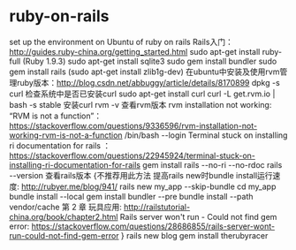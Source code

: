 # ruby-on-rails
set up the environment on Ubuntu of ruby on rails
Rails入门：http://guides.ruby-china.org/getting_started.html
sudo apt-get install ruby-full (Ruby 1.9.3)
sudo apt-get install sqlite3
sudo gem install bundler
sudo gem install rails (sudo apt-get install zlib1g-dev)
在ubuntu中安装及使用rvm管理ruby版本：http://blog.csdn.net/abbuggy/article/details/8170899
dpkg -s curl 检查系统中是否已安装curl
sudo apt-get install curl
curl -L get.rvm.io | bash -s stable 安装curl
rvm -v 查看rvm版本
rvm installation not working: “RVM is not a function”：https://stackoverflow.com/questions/9336596/rvm-installation-not-working-rvm-is-not-a-function
/bin/bash --login
Terminal stuck on installing ri documentation for rails ：https://stackoverflow.com/questions/22945924/terminal-stuck-on-installing-ri-documentation-for-rails
gem install rails --no-ri --no-rdoc
rails --version 查看rails版本
{不推荐用此方法
提高rails new时bundle install运行速度: http://rubyer.me/blog/941/
rails new my_app --skip-bundle
cd my_app
bundle install --local
gem install bundler --pre
bundle install --path vendor/cache
第 2 章 玩具应用: http://railstutorial-china.org/book/chapter2.html
Rails server won't run - Could not find gem error: https://stackoverflow.com/questions/28686855/rails-server-wont-run-could-not-find-gem-error
}
rails new blog
gem install therubyracer
